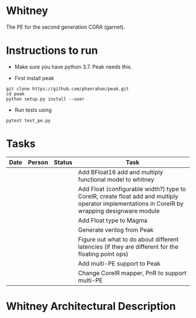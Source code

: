 # Whitney
The PE for the second generation CGRA (garnet).

# Instructions to run
* Make sure you have python 3.7. Peak needs this.

* First install peak
```
git clone https://github.com/phanrahan/peak.git
cd peak
python setup.py install --user
```

* Run tests using
```
pytest test_pe.py
```

# Tasks
| Date | Person | Status | Task |
| ---- | ------ | ------ | ---- |
| | | | Add BFloat16 add and multiply functional model to whitney |
| | | | Add Float (configurable width?) type to CoreIR, create float add and multiply operator implementations in CoreIR by wrapping designware module |
| | | | Add Float type to Magma |
| | | | Generate verilog from Peak |
| | | | Figure out what to do about different latencies (if they are different for the floating point ops) |
| | | | Add multi-PE support to Peak |
| | | | Change CoreIR mapper, PnR to support multi-PE |

# Whitney Architectural Description
